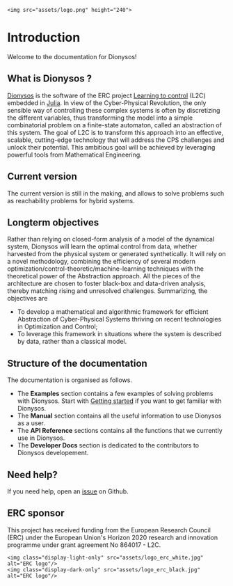 ```@raw html
<img src="assets/logo.png" height="240">
```
# Introduction

Welcome to the documentation for Dionysos!

## What is Dionysos ?

[Dionysos](https://github.com/dionysos-dev/Dionysos.jl) is the software of the ERC project [Learning to control](https://perso.uclouvain.be/raphael.jungers/content/erc-consolidator-grant) (L2C) embedded in [Julia](https://julialang.org/). In view of the Cyber-Physical Revolution, the only sensible way of controlling these complex systems is often by discretizing the different variables, thus transforming the model into a simple combinatorial problem on a finite-state automaton, called an abstraction of this system. The goal of L2C is to transform this approach into an effective, scalable, cutting-edge technology that will address the CPS challenges and unlock their potential. This ambitious goal will be achieved by leveraging powerful tools from Mathematical Engineering.

## Current version

The current version is still in the making, and allows to solve problems such as reachability problems for hybrid systems.

## Longterm objectives
Rather than relying on closed-form analysis of a model of the dynamical system, Dionysos will learn the optimal control from data, whether harvested from the physical system or generated synthetically. It will rely on a novel methodology, combining the efficiency of several modern optimization/control-theoretic/machine-learning techniques with the theoretical power of the Abstraction approach. All the pieces of the architecture are chosen to foster black-box and data-driven analysis, thereby matching rising and unresolved challenges. Summarizing, the objectives are
* To develop a mathematical and algorithmic framework for efficient Abstraction of Cyber-Physical Systems thriving on recent technologies in Optimization and Control;
* To leverage this framework in situations where the system is described by data, rather than a classical model.

## Structure of the documentation 

The documentation is organised as follows.

* The **Examples** section contains a few examples of solving problems with Dionysos. Start with [Getting started](https://dionysos-dev.github.io/Dionysos.jl/dev/generated/Getting%20Started/) if you want to get familiar with Dionysos.
* The **Manual** section contains all the useful information to use Dionysos as a user.
* The **API Reference** sections contains all the functions that we currently use in Dionysos. 
* The **Developer Docs** section is dedicated to the contributors to Dionysos developement. 

 
## Need help?

If you need help, open an [issue](https://github.com/dionysos-dev/Dionysos.jl/issues) on Github.

## ERC sponsor 

This project has received funding from the European Research Council (ERC) under the European Union's Horizon 2020 research and innovation programme under grant agreement No 864017 - L2C.

```@raw html
<img class="display-light-only" src="assets/logo_erc_white.jpg" alt="ERC logo"/>
<img class="display-dark-only" src="assets/logo_erc_black.jpg" alt="ERC logo"/>
```